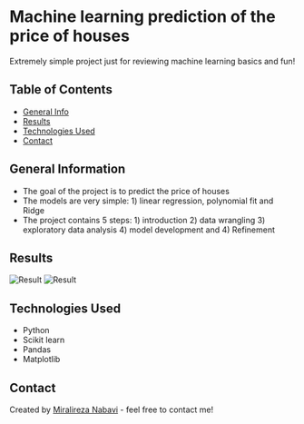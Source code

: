 # Machine learning prediction of the price of houses
Extremely simple project just for reviewing machine learning basics and fun!

## Table of Contents
* [General Info](#general-information)
* [Results](Results)
* [Technologies Used](#technologies-used)
* [Contact](#contact)
<!-- * [License](#license) -->


## General Information
- The goal of the project is to predict the price of houses
- The models are very simple: 1) linear regression, polynomial fit and Ridge
- The project contains 5 steps: 1) introduction 2) data wrangling 3) exploratory data analysis 4) model development and 4) Refinement

## Results

![Result](regplot.png)
![Result](boxplot.png)

## Technologies Used
- Python
- Scikit learn
- Pandas
- Matplotlib

## Contact
Created by [Miralireza Nabavi](anabavib@asu.edu) - feel free to contact me!
